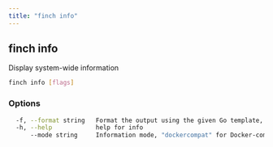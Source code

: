 ```yaml
---
title: "finch info"
---
```


## finch info

Display system-wide information

```bash
finch info [flags]
```

### Options

```bash
  -f, --format string   Format the output using the given Go template, e.g, '{{json .}}'
  -h, --help            help for info
      --mode string     Information mode, "dockercompat" for Docker-compatible output, "native" for containerd-native output (default "dockercompat")
```
